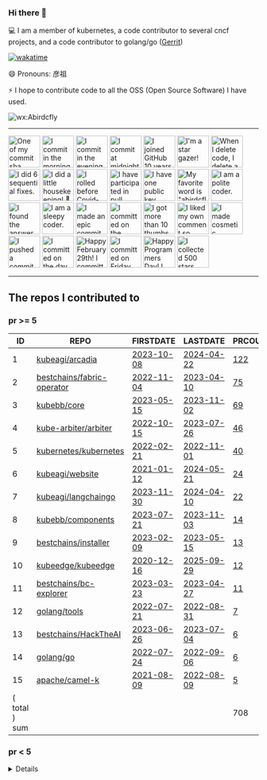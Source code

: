 <!--
**Abirdcfly/Abirdcfly** is a ✨ _special_ ✨ repository because its `README.md` (this file) appears on your GitHub profile.

Here are some ideas to get you started:

- 🔭 I’m currently working on ...
- 🌱 I’m currently learning ...
- 👯 I’m looking to collaborate on ...
- 🤔 I’m looking for help with ...
- 💬 Ask me about ...
- 📫 How to reach me: ...
- 😄 Pronouns: ...
- ⚡ Fun fact: ...
-->
### Hi there 👋

💻 I am a member of kubernetes, a code contributor to several cncf projects, and a code contributor to golang/go ([Gerrit](https://go-review.googlesource.com/dashboard/56538))

[![wakatime](https://wakatime.com/badge/user/6730e81c-ff31-4e87-acd9-9bd97b533dc1.svg)](https://wakatime.com/badge/user/6730e81c-ff31-4e87-acd9-9bd97b533dc1.svg)


😄 Pronouns: 彦祖

⚡ I hope to contribute code to all the OSS (Open Source Software) I have used.

![wx:Abirdcfly](https://github.com/Abirdcfly/Abirdcfly/assets/5100555/7e625ee5-9797-4e94-8b72-d6e0c6342a15)


---

<!-- my-badges start -->
<a href="my-badges/ab-commit.md"><img src="https://my-badges.github.io/my-badges/ab-commit.png" alt="One of my commit sha starts with &quot;ab&quot;." title="One of my commit sha starts with &quot;ab&quot;." width="64"></a>
<a href="my-badges/morning-commits.md"><img src="https://my-badges.github.io/my-badges/morning-commits.png" alt="I commit in the morning." title="I commit in the morning." width="64"></a>
<a href="my-badges/evening-commits.md"><img src="https://my-badges.github.io/my-badges/evening-commits.png" alt="I commit in the evening." title="I commit in the evening." width="64"></a>
<a href="my-badges/midnight-commits.md"><img src="https://my-badges.github.io/my-badges/midnight-commits.png" alt="I commit at midnight." title="I commit at midnight." width="64"></a>
<a href="my-badges/github-anniversary-10.md"><img src="https://my-badges.github.io/my-badges/github-anniversary-10.png" alt="I joined GitHub 10 years ago." title="I joined GitHub 10 years ago." width="64"></a>
<a href="my-badges/star-gazer.md"><img src="https://my-badges.github.io/my-badges/star-gazer.png" alt="I&apos;m a star gazer!" title="I&apos;m a star gazer!" width="64"></a>
<a href="my-badges/mass-delete-commit-10k.md"><img src="https://my-badges.github.io/my-badges/mass-delete-commit-10k.png" alt="When I delete code, I delete a lot." title="When I delete code, I delete a lot." width="64"></a>
<a href="my-badges/fix-6.md"><img src="https://my-badges.github.io/my-badges/fix-6.png" alt="I did 6 sequential fixes." title="I did 6 sequential fixes." width="64"></a>
<a href="my-badges/chore-commit.md"><img src="https://my-badges.github.io/my-badges/chore-commit.png" alt="I did a little housekeeping! 🧹" title="I did a little housekeeping! 🧹" width="64"></a>
<a href="my-badges/covid-19.md"><img src="https://my-badges.github.io/my-badges/covid-19.png" alt="I rolled before Covid-19: Survivor of the Great TP Shortage" title="I rolled before Covid-19: Survivor of the Great TP Shortage" width="64"></a>
<a href="my-badges/pr-collaboration-20.md"><img src="https://my-badges.github.io/my-badges/pr-collaboration-20.png" alt="I have participated in pull requests with 20 or more people" title="I have participated in pull requests with 20 or more people" width="64"></a>
<a href="my-badges/public-keys-1.md"><img src="https://my-badges.github.io/my-badges/public-keys-1.png" alt="I have one public key" title="I have one public key" width="64"></a>
<a href="my-badges/favorite-word.md"><img src="https://my-badges.github.io/my-badges/favorite-word.png" alt="My favorite word is &quot;abirdcfly&quot;." title="My favorite word is &quot;abirdcfly&quot;." width="64"></a>
<a href="my-badges/polite-coder.md"><img src="https://my-badges.github.io/my-badges/polite-coder.png" alt="I am a polite coder." title="I am a polite coder." width="64"></a>
<a href="my-badges/the-ultimate-question.md"><img src="https://my-badges.github.io/my-badges/the-ultimate-question.png" alt="I found the answer to the ultimate question of life, the universe, and everything!" title="I found the answer to the ultimate question of life, the universe, and everything!" width="64"></a>
<a href="my-badges/sleepy-coder.md"><img src="https://my-badges.github.io/my-badges/sleepy-coder.png" alt="I am a sleepy coder." title="I am a sleepy coder." width="64"></a>
<a href="my-badges/epic-commit.md"><img src="https://my-badges.github.io/my-badges/epic-commit.png" alt="I made an epic commit with a message over 500 chars." title="I made an epic commit with a message over 500 chars." width="64"></a>
<a href="my-badges/spooky-commit.md"><img src="https://my-badges.github.io/my-badges/spooky-commit.png" alt="I committed on the Halloween! Boo!" title="I committed on the Halloween! Boo!" width="64"></a>
<a href="my-badges/thumbs-up-10.md"><img src="https://my-badges.github.io/my-badges/thumbs-up-10.png" alt="I got more than 10 thumbs up." title="I got more than 10 thumbs up." width="64"></a>
<a href="my-badges/self-upvote.md"><img src="https://my-badges.github.io/my-badges/self-upvote.png" alt="I liked my own comment so much that I upvoted it." title="I liked my own comment so much that I upvoted it." width="64"></a>
<a href="my-badges/cosmetic-commit.md"><img src="https://my-badges.github.io/my-badges/cosmetic-commit.png" alt="I made cosmetic commit." title="I made cosmetic commit." width="64"></a>
<a href="my-badges/dead-commit.md"><img src="https://my-badges.github.io/my-badges/dead-commit.png" alt="I pushed a commit with &quot;dead&quot; once." title="I pushed a commit with &quot;dead&quot; once." width="64"></a>
<a href="my-badges/delorean.md"><img src="https://my-badges.github.io/my-badges/delorean.png" alt="I committed on the day Doctor Emmett Brown invented the flux capacitor!" title="I committed on the day Doctor Emmett Brown invented the flux capacitor!" width="64"></a>
<a href="my-badges/leap-day.md"><img src="https://my-badges.github.io/my-badges/leap-day.png" alt="Happy February 29th! I committed on a Leap Day!" title="Happy February 29th! I committed on a Leap Day!" width="64"></a>
<a href="my-badges/friday-13.md"><img src="https://my-badges.github.io/my-badges/friday-13.png" alt="I committed on Friday the 13th, One… By One…" title="I committed on Friday the 13th, One… By One…" width="64"></a>
<a href="my-badges/programmers-day.md"><img src="https://my-badges.github.io/my-badges/programmers-day.png" alt="Happy Programmers Day! I committed on a 256 Day of Year!" title="Happy Programmers Day! I committed on a 256 Day of Year!" width="64"></a>
<a href="my-badges/stars-500.md"><img src="https://my-badges.github.io/my-badges/stars-500.png" alt="I collected 500 stars." title="I collected 500 stars." width="64"></a>
<!-- my-badges end -->

---

<!--START_SECTION:my_github-->
## The repos I contributed to


### pr >= 5

|      ID       |                                    REPO                                     |                                 FIRSTDATE                                 |                               LASTDATE                               |                                        PRCOUNT                                         |
|---------------|-----------------------------------------------------------------------------|---------------------------------------------------------------------------|----------------------------------------------------------------------|----------------------------------------------------------------------------------------|
|             1 | [kubeagi/arcadia](https://github.com/kubeagi/arcadia)                       | [2023-10-08](https://github.com/kubeagi/arcadia/pull/102)                 | [2024-04-22](https://github.com/kubeagi/arcadia/pull/1018)           | [122](https://github.com/kubeagi/arcadia/pulls?q=is%3Apr+author%3AAbirdcfly)           |
|             2 | [bestchains/fabric-operator](https://github.com/bestchains/fabric-operator) | [2022-11-04](https://github.com/hyperledger-labs/fabric-operator/pull/68) | [2023-04-10](https://github.com/bestchains/fabric-operator/pull/236) | [75](https://github.com/bestchains/fabric-operator/pulls?q=is%3Apr+author%3AAbirdcfly) |
|             3 | [kubebb/core](https://github.com/kubebb/core)                               | [2023-05-15](https://github.com/kubebb/core/pull/2)                       | [2023-11-02](https://github.com/kubebb/core/pull/392)                | [69](https://github.com/kubebb/core/pulls?q=is%3Apr+author%3AAbirdcfly)                |
|             4 | [kube-arbiter/arbiter](https://github.com/kube-arbiter/arbiter)             | [2022-10-15](https://github.com/kube-arbiter/arbiter/pull/6)              | [2023-07-26](https://github.com/kube-arbiter/arbiter/pull/160)       | [46](https://github.com/kube-arbiter/arbiter/pulls?q=is%3Apr+author%3AAbirdcfly)       |
|             5 | [kubernetes/kubernetes](https://github.com/kubernetes/kubernetes)           | [2022-02-21](https://github.com/kubernetes/kubernetes/pull/108239)        | [2022-11-01](https://github.com/kubernetes/kubernetes/pull/113505)   | [40](https://github.com/kubernetes/kubernetes/pulls?q=is%3Apr+author%3AAbirdcfly)      |
|             6 | [kubeagi/website](https://github.com/kubeagi/website)                       | [2021-01-12](https://github.com/kubernetes/website/pull/26060)            | [2024-05-21](https://github.com/kubeagi/website/pull/17)             | [24](https://github.com/kubeagi/website/pulls?q=is%3Apr+author%3AAbirdcfly)            |
|             7 | [kubeagi/langchaingo](https://github.com/kubeagi/langchaingo)               | [2023-11-30](https://github.com/tmc/langchaingo/pull/377)                 | [2024-04-10](https://github.com/kubeagi/langchaingo/pull/12)         | [22](https://github.com/kubeagi/langchaingo/pulls?q=is%3Apr+author%3AAbirdcfly)        |
|             8 | [kubebb/components](https://github.com/kubebb/components)                   | [2023-07-21](https://github.com/kubebb/components/pull/64)                | [2023-11-03](https://github.com/kubebb/components/pull/151)          | [14](https://github.com/kubebb/components/pulls?q=is%3Apr+author%3AAbirdcfly)          |
|             9 | [bestchains/installer](https://github.com/bestchains/installer)             | [2023-02-09](https://github.com/bestchains/installer/pull/12)             | [2023-05-15](https://github.com/bestchains/installer/pull/74)        | [13](https://github.com/bestchains/installer/pulls?q=is%3Apr+author%3AAbirdcfly)       |
|            10 | [kubeedge/kubeedge](https://github.com/kubeedge/kubeedge)                   | [2020-12-16](https://github.com/kubeedge/kubeedge/pull/2437)              | [2025-09-29](https://github.com/kubeedge/kubeedge/pull/6474)         | [12](https://github.com/kubeedge/kubeedge/pulls?q=is%3Apr+author%3AAbirdcfly)          |
|            11 | [bestchains/bc-explorer](https://github.com/bestchains/bc-explorer)         | [2023-03-23](https://github.com/bestchains/bc-explorer/pull/16)           | [2023-04-27](https://github.com/bestchains/bc-explorer/pull/47)      | [11](https://github.com/bestchains/bc-explorer/pulls?q=is%3Apr+author%3AAbirdcfly)     |
|            12 | [golang/tools](https://github.com/golang/tools)                             | [2022-07-21](https://github.com/golang/tools/pull/388)                    | [2022-08-31](https://github.com/golang/tools/pull/394)               | [7](https://github.com/golang/tools/pulls?q=is%3Apr+author%3AAbirdcfly)                |
|            13 | [bestchains/HackTheAI](https://github.com/bestchains/HackTheAI)             | [2023-06-26](https://github.com/bestchains/HackTheAI/pull/23)             | [2023-07-04](https://github.com/bestchains/HackTheAI/pull/41)        | [6](https://github.com/bestchains/HackTheAI/pulls?q=is%3Apr+author%3AAbirdcfly)        |
|            14 | [golang/go](https://github.com/golang/go)                                   | [2022-07-24](https://github.com/golang/go/pull/54026)                     | [2022-09-06](https://github.com/golang/go/pull/54888)                | [6](https://github.com/golang/go/pulls?q=is%3Apr+author%3AAbirdcfly)                   |
|            15 | [apache/camel-k](https://github.com/apache/camel-k)                         | [2021-08-09](https://github.com/apache/camel-k/pull/2559)                 | [2022-08-09](https://github.com/apache/camel-k/pull/3526)            | [5](https://github.com/apache/camel-k/pulls?q=is%3Apr+author%3AAbirdcfly)              |
| ( total ) sum |                                                                             |                                                                           |                                                                      |                                                                                    708 |



### pr < 5


<details>

|      ID      |                                                        REPO                                                         |                                        FIRSTDATE                                         |                                         LASTDATE                                         |                                                  PRCOUNT                                                  |
|--------------|---------------------------------------------------------------------------------------------------------------------|------------------------------------------------------------------------------------------|------------------------------------------------------------------------------------------|-----------------------------------------------------------------------------------------------------------|
|           16 | [kubernetes-sigs/kueue](https://github.com/kubernetes-sigs/kueue)                                                   | [2025-01-16](https://github.com/kubernetes-sigs/kueue/pull/3980)                         | [2025-01-22](https://github.com/kubernetes-sigs/kueue/pull/4036)                         | [4](https://github.com/kubernetes-sigs/kueue/pulls?q=is%3Apr+author%3AAbirdcfly)                          |
|           17 | [onsi/ginkgo](https://github.com/onsi/ginkgo)                                                                       | [2022-08-30](https://github.com/onsi/ginkgo/pull/1028)                                   | [2022-09-19](https://github.com/onsi/ginkgo/pull/1040)                                   | [4](https://github.com/onsi/ginkgo/pulls?q=is%3Apr+author%3AAbirdcfly)                                    |
|           18 | [ignite/cli](https://github.com/ignite/cli)                                                                         | [2022-08-21](https://github.com/cli/cli/pull/6112)                                       | [2023-04-25](https://github.com/ignite/cli/pull/3487)                                    | [4](https://github.com/ignite/cli/pulls?q=is%3Apr+author%3AAbirdcfly)                                     |
|           19 | [kubernetes-retired/hierarchical-namespaces](https://github.com/kubernetes-retired/hierarchical-namespaces)         | [2021-08-16](https://github.com/kubernetes-retired/hierarchical-namespaces/pull/69)      | [2021-08-17](https://github.com/kubernetes-retired/hierarchical-namespaces/pull/72)      | [4](https://github.com/kubernetes-retired/hierarchical-namespaces/pulls?q=is%3Apr+author%3AAbirdcfly)     |
|           20 | [etcd-io/etcd](https://github.com/etcd-io/etcd)                                                                     | [2021-09-17](https://github.com/etcd-io/etcd/pull/13356)                                 | [2022-08-30](https://github.com/etcd-io/etcd/pull/14405)                                 | [4](https://github.com/etcd-io/etcd/pulls?q=is%3Apr+author%3AAbirdcfly)                                   |
|           21 | [ray-project/kuberay](https://github.com/ray-project/kuberay)                                                       | [2024-09-26](https://github.com/ray-project/kuberay/pull/2399)                           | [2025-01-22](https://github.com/ray-project/kuberay/pull/2802)                           | [4](https://github.com/ray-project/kuberay/pulls?q=is%3Apr+author%3AAbirdcfly)                            |
|           22 | [kubernetes/test-infra](https://github.com/kubernetes/test-infra)                                                   | [2022-04-22](https://github.com/kubernetes/test-infra/pull/26065)                        | [2022-08-05](https://github.com/kubernetes/test-infra/pull/27050)                        | [3](https://github.com/kubernetes/test-infra/pulls?q=is%3Apr+author%3AAbirdcfly)                          |
|           23 | [vllm-project/vllm](https://github.com/vllm-project/vllm)                                                           | [2025-05-29](https://github.com/vllm-project/vllm/pull/18878)                            | [2025-07-30](https://github.com/vllm-project/vllm/pull/21925)                            | [3](https://github.com/vllm-project/vllm/pulls?q=is%3Apr+author%3AAbirdcfly)                              |
|           24 | [ethereum/go-ethereum](https://github.com/ethereum/go-ethereum)                                                     | [2022-07-21](https://github.com/ethereum/go-ethereum/pull/25365)                         | [2024-04-15](https://github.com/ethereum/go-ethereum/pull/29531)                         | [3](https://github.com/ethereum/go-ethereum/pulls?q=is%3Apr+author%3AAbirdcfly)                           |
|           25 | [bestchains/bc-cli](https://github.com/bestchains/bc-cli)                                                           | [2023-05-05](https://github.com/bestchains/bc-cli/pull/15)                               | [2023-06-25](https://github.com/bestchains/bc-cli/pull/48)                               | [3](https://github.com/bestchains/bc-cli/pulls?q=is%3Apr+author%3AAbirdcfly)                              |
|           26 | [istio/istio](https://github.com/istio/istio)                                                                       | [2022-08-30](https://github.com/istio/istio/pull/40706)                                  | [2023-08-09](https://github.com/istio/istio/pull/46406)                                  | [3](https://github.com/istio/istio/pulls?q=is%3Apr+author%3AAbirdcfly)                                    |
|           27 | [kube-arbiter/arbiter-plugins](https://github.com/kube-arbiter/arbiter-plugins)                                     | [2022-10-20](https://github.com/kube-arbiter/arbiter-plugins/pull/5)                     | [2022-10-21](https://github.com/kube-arbiter/arbiter-plugins/pull/20)                    | [3](https://github.com/kube-arbiter/arbiter-plugins/pulls?q=is%3Apr+author%3AAbirdcfly)                   |
|           28 | [hyperledger/fabric](https://github.com/hyperledger/fabric)                                                         | [2022-08-08](https://github.com/hyperledger/fabric/pull/3574)                            | [2022-11-15](https://github.com/hyperledger/fabric/pull/3785)                            | [3](https://github.com/hyperledger/fabric/pulls?q=is%3Apr+author%3AAbirdcfly)                             |
|           29 | [golangci/golangci-lint](https://github.com/golangci/golangci-lint)                                                 | [2022-09-05](https://github.com/golangci/golangci-lint/pull/3192)                        | [2023-09-25](https://github.com/golangci/golangci-lint/pull/4104)                        | [3](https://github.com/golangci/golangci-lint/pulls?q=is%3Apr+author%3AAbirdcfly)                         |
|           30 | [kubeedge/edgemesh](https://github.com/kubeedge/edgemesh)                                                           | [2025-10-10](https://github.com/kubeedge/edgemesh/pull/579)                              | [2025-10-11](https://github.com/kubeedge/edgemesh/pull/580)                              | [3](https://github.com/kubeedge/edgemesh/pulls?q=is%3Apr+author%3AAbirdcfly)                              |
|           31 | [aws/amazon-ecs-agent](https://github.com/aws/amazon-ecs-agent)                                                     | [2022-08-10](https://github.com/aws/amazon-ecs-agent/pull/3334)                          | [2022-08-31](https://github.com/aws/amazon-ecs-agent/pull/3372)                          | [2](https://github.com/aws/amazon-ecs-agent/pulls?q=is%3Apr+author%3AAbirdcfly)                           |
|           32 | [kyma-project/kyma](https://github.com/kyma-project/kyma)                                                           | [2022-08-09](https://github.com/kyma-project/kyma/pull/15061)                            | [2022-10-05](https://github.com/kyma-project/kyma/pull/15714)                            | [2](https://github.com/kyma-project/kyma/pulls?q=is%3Apr+author%3AAbirdcfly)                              |
|           33 | [argoproj/argo-cd](https://github.com/argoproj/argo-cd)                                                             | [2022-08-30](https://github.com/argoproj/argo-cd/pull/10479)                             | [2023-06-02](https://github.com/argoproj/argo-cd/pull/13887)                             | [2](https://github.com/argoproj/argo-cd/pulls?q=is%3Apr+author%3AAbirdcfly)                               |
|           34 | [ericzhang-cn/kindle-open-books](https://github.com/ericzhang-cn/kindle-open-books)                                 | [2014-09-03](https://github.com/ericzhang-cn/kindle-open-books/pull/14)                  | [2014-09-03](https://github.com/ericzhang-cn/kindle-open-books/pull/14)                  | [2](https://github.com/ericzhang-cn/kindle-open-books/pulls?q=is%3Apr+author%3AAbirdcfly)                 |
|           35 | [rook/rook](https://github.com/rook/rook)                                                                           | [2022-07-21](https://github.com/rook/rook/pull/10618)                                    | [2022-08-30](https://github.com/rook/rook/pull/10827)                                    | [2](https://github.com/rook/rook/pulls?q=is%3Apr+author%3AAbirdcfly)                                      |
|           36 | [LMCache/LMCache](https://github.com/LMCache/LMCache)                                                               | [2025-07-10](https://github.com/LMCache/LMCache/pull/1011)                               | [2025-07-20](https://github.com/LMCache/LMCache/pull/1104)                               | [2](https://github.com/LMCache/LMCache/pulls?q=is%3Apr+author%3AAbirdcfly)                                |
|           37 | [coredns/coredns](https://github.com/coredns/coredns)                                                               | [2022-07-21](https://github.com/coredns/coredns/pull/5529)                               | [2022-08-30](https://github.com/coredns/coredns/pull/5592)                               | [2](https://github.com/coredns/coredns/pulls?q=is%3Apr+author%3AAbirdcfly)                                |
|           38 | [golang/exp](https://github.com/golang/exp)                                                                         | [2022-07-21](https://github.com/golang/exp/pull/41)                                      | [2022-07-21](https://github.com/golang/exp/pull/41)                                      | [2](https://github.com/golang/exp/pulls?q=is%3Apr+author%3AAbirdcfly)                                     |
|           39 | [prometheus/prometheus](https://github.com/prometheus/prometheus)                                                   | [2022-07-20](https://github.com/prometheus/prometheus/pull/11040)                        | [2022-08-27](https://github.com/prometheus/prometheus/pull/11225)                        | [2](https://github.com/prometheus/prometheus/pulls?q=is%3Apr+author%3AAbirdcfly)                          |
|           40 | [tektoncd/pipeline](https://github.com/tektoncd/pipeline)                                                           | [2022-08-10](https://github.com/banzaicloud/pipeline/pull/3627)                          | [2023-02-13](https://github.com/tektoncd/pipeline/pull/6151)                             | [2](https://github.com/tektoncd/pipeline/pulls?q=is%3Apr+author%3AAbirdcfly)                              |
|           41 | [golang/crypto](https://github.com/golang/crypto)                                                                   | [2022-07-21](https://github.com/golang/crypto/pull/226)                                  | [2022-07-21](https://github.com/golang/crypto/pull/226)                                  | [2](https://github.com/golang/crypto/pulls?q=is%3Apr+author%3AAbirdcfly)                                  |
|           42 | [tektoncd/operator](https://github.com/tektoncd/operator)                                                           | [2021-09-16](https://github.com/knative/operator/pull/781)                               | [2023-02-21](https://github.com/tektoncd/operator/pull/1336)                             | [2](https://github.com/tektoncd/operator/pulls?q=is%3Apr+author%3AAbirdcfly)                              |
|           43 | [bestchains/bc-saas](https://github.com/bestchains/bc-saas)                                                         | [2023-04-23](https://github.com/bestchains/bc-saas/pull/12)                              | [2023-04-24](https://github.com/bestchains/bc-saas/pull/17)                              | [2](https://github.com/bestchains/bc-saas/pulls?q=is%3Apr+author%3AAbirdcfly)                             |
|           44 | [istio/community](https://github.com/istio/community)                                                               | [2022-04-01](https://github.com/kubernetes/community/pull/6583)                          | [2023-08-10](https://github.com/istio/community/pull/1175)                               | [2](https://github.com/istio/community/pulls?q=is%3Apr+author%3AAbirdcfly)                                |
|           45 | [bfenetworks/bfe](https://github.com/bfenetworks/bfe)                                                               | [2022-08-10](https://github.com/bfenetworks/bfe/pull/1068)                               | [2022-08-15](https://github.com/bfenetworks/bfe/pull/1069)                               | [2](https://github.com/bfenetworks/bfe/pulls?q=is%3Apr+author%3AAbirdcfly)                                |
|           46 | [tinode/chat](https://github.com/tinode/chat)                                                                       | [2022-08-08](https://github.com/tinode/chat/pull/781)                                    | [2022-08-08](https://github.com/tinode/chat/pull/781)                                    | [2](https://github.com/tinode/chat/pulls?q=is%3Apr+author%3AAbirdcfly)                                    |
|           47 | [AliyunContainerService/pouch](https://github.com/AliyunContainerService/pouch)                                     | [2022-08-09](https://github.com/AliyunContainerService/pouch/pull/3041)                  | [2022-08-09](https://github.com/AliyunContainerService/pouch/pull/3041)                  | [1](https://github.com/AliyunContainerService/pouch/pulls?q=is%3Apr+author%3AAbirdcfly)                   |
|           48 | [argoproj/argo-workflows](https://github.com/argoproj/argo-workflows)                                               | [2022-08-30](https://github.com/argoproj/argo-workflows/pull/9465)                       | [2022-08-30](https://github.com/argoproj/argo-workflows/pull/9465)                       | [1](https://github.com/argoproj/argo-workflows/pulls?q=is%3Apr+author%3AAbirdcfly)                        |
|           49 | [cue-lang/cue](https://github.com/cue-lang/cue)                                                                     | [2022-08-30](https://github.com/cue-lang/cue/pull/1895)                                  | [2022-08-30](https://github.com/cue-lang/cue/pull/1895)                                  | [1](https://github.com/cue-lang/cue/pulls?q=is%3Apr+author%3AAbirdcfly)                                   |
|           50 | [letsencrypt/boulder](https://github.com/letsencrypt/boulder)                                                       | [2022-08-10](https://github.com/letsencrypt/boulder/pull/6283)                           | [2022-08-10](https://github.com/letsencrypt/boulder/pull/6283)                           | [1](https://github.com/letsencrypt/boulder/pulls?q=is%3Apr+author%3AAbirdcfly)                            |
|           51 | [ionorg/ion](https://github.com/ionorg/ion)                                                                         | [2022-08-10](https://github.com/ionorg/ion/pull/616)                                     | [2022-08-10](https://github.com/ionorg/ion/pull/616)                                     | [1](https://github.com/ionorg/ion/pulls?q=is%3Apr+author%3AAbirdcfly)                                     |
|           52 | [hwholiday/learning_tools](https://github.com/hwholiday/learning_tools)                                             | [2022-08-10](https://github.com/hwholiday/learning_tools/pull/12)                        | [2022-08-10](https://github.com/hwholiday/learning_tools/pull/12)                        | [1](https://github.com/hwholiday/learning_tools/pulls?q=is%3Apr+author%3AAbirdcfly)                       |
|           53 | [rqlite/rqlite](https://github.com/rqlite/rqlite)                                                                   | [2022-08-09](https://github.com/rqlite/rqlite/pull/1060)                                 | [2022-08-09](https://github.com/rqlite/rqlite/pull/1060)                                 | [1](https://github.com/rqlite/rqlite/pulls?q=is%3Apr+author%3AAbirdcfly)                                  |
|           54 | [hashicorp/nomad](https://github.com/hashicorp/nomad)                                                               | [2022-08-08](https://github.com/hashicorp/nomad/pull/14045)                              | [2022-08-08](https://github.com/hashicorp/nomad/pull/14045)                              | [1](https://github.com/hashicorp/nomad/pulls?q=is%3Apr+author%3AAbirdcfly)                                |
|           55 | [moby/libnetwork](https://github.com/moby/libnetwork)                                                               | [2022-08-05](https://github.com/moby/libnetwork/pull/2666)                               | [2022-08-05](https://github.com/moby/libnetwork/pull/2666)                               | [1](https://github.com/moby/libnetwork/pulls?q=is%3Apr+author%3AAbirdcfly)                                |
|           56 | [thanos-io/thanos](https://github.com/thanos-io/thanos)                                                             | [2022-08-30](https://github.com/thanos-io/thanos/pull/5660)                              | [2022-08-30](https://github.com/thanos-io/thanos/pull/5660)                              | [1](https://github.com/thanos-io/thanos/pulls?q=is%3Apr+author%3AAbirdcfly)                               |
|           57 | [open-policy-agent/opa](https://github.com/open-policy-agent/opa)                                                   | [2022-07-21](https://github.com/open-policy-agent/opa/pull/4919)                         | [2022-07-21](https://github.com/open-policy-agent/opa/pull/4919)                         | [1](https://github.com/open-policy-agent/opa/pulls?q=is%3Apr+author%3AAbirdcfly)                          |
|           58 | [google/go-cloud](https://github.com/google/go-cloud)                                                               | [2022-07-21](https://github.com/google/go-cloud/pull/3147)                               | [2022-07-21](https://github.com/google/go-cloud/pull/3147)                               | [1](https://github.com/google/go-cloud/pulls?q=is%3Apr+author%3AAbirdcfly)                                |
|           59 | [kubernetes-sigs/contributor-playground](https://github.com/kubernetes-sigs/contributor-playground)                 | [2022-03-26](https://github.com/kubernetes-sigs/contributor-playground/pull/962)         | [2022-03-26](https://github.com/kubernetes-sigs/contributor-playground/pull/962)         | [1](https://github.com/kubernetes-sigs/contributor-playground/pulls?q=is%3Apr+author%3AAbirdcfly)         |
|           60 | [github/gh-ost](https://github.com/github/gh-ost)                                                                   | [2022-08-30](https://github.com/github/gh-ost/pull/1175)                                 | [2022-08-30](https://github.com/github/gh-ost/pull/1175)                                 | [1](https://github.com/github/gh-ost/pulls?q=is%3Apr+author%3AAbirdcfly)                                  |
|           61 | [upper/db](https://github.com/upper/db)                                                                             | [2022-08-10](https://github.com/upper/db/pull/674)                                       | [2022-08-10](https://github.com/upper/db/pull/674)                                       | [1](https://github.com/upper/db/pulls?q=is%3Apr+author%3AAbirdcfly)                                       |
|           62 | [h2non/baloo](https://github.com/h2non/baloo)                                                                       | [2022-08-10](https://github.com/h2non/baloo/pull/30)                                     | [2022-08-10](https://github.com/h2non/baloo/pull/30)                                     | [1](https://github.com/h2non/baloo/pulls?q=is%3Apr+author%3AAbirdcfly)                                    |
|           63 | [quic-go/quic-go](https://github.com/quic-go/quic-go)                                                               | [2022-08-09](https://github.com/quic-go/quic-go/pull/3496)                               | [2022-08-09](https://github.com/quic-go/quic-go/pull/3496)                               | [1](https://github.com/quic-go/quic-go/pulls?q=is%3Apr+author%3AAbirdcfly)                                |
|           64 | [knative/client](https://github.com/knative/client)                                                                 | [2021-08-14](https://github.com/knative/client/pull/1428)                                | [2021-08-14](https://github.com/knative/client/pull/1428)                                | [1](https://github.com/knative/client/pulls?q=is%3Apr+author%3AAbirdcfly)                                 |
|           65 | [alexedwards/scs](https://github.com/alexedwards/scs)                                                               | [2022-08-10](https://github.com/alexedwards/scs/pull/147)                                | [2022-08-10](https://github.com/alexedwards/scs/pull/147)                                | [1](https://github.com/alexedwards/scs/pulls?q=is%3Apr+author%3AAbirdcfly)                                |
|           66 | [GoogleContainerTools/kaniko](https://github.com/GoogleContainerTools/kaniko)                                       | [2022-08-30](https://github.com/GoogleContainerTools/kaniko/pull/2232)                   | [2022-08-30](https://github.com/GoogleContainerTools/kaniko/pull/2232)                   | [1](https://github.com/GoogleContainerTools/kaniko/pulls?q=is%3Apr+author%3AAbirdcfly)                    |
|           67 | [kubernetes/ingress-nginx](https://github.com/kubernetes/ingress-nginx)                                             | [2022-08-30](https://github.com/kubernetes/ingress-nginx/pull/8995)                      | [2022-08-30](https://github.com/kubernetes/ingress-nginx/pull/8995)                      | [1](https://github.com/kubernetes/ingress-nginx/pulls?q=is%3Apr+author%3AAbirdcfly)                       |
|           68 | [junegunn/fzf](https://github.com/junegunn/fzf)                                                                     | [2022-08-30](https://github.com/junegunn/fzf/pull/2948)                                  | [2022-08-30](https://github.com/junegunn/fzf/pull/2948)                                  | [1](https://github.com/junegunn/fzf/pulls?q=is%3Apr+author%3AAbirdcfly)                                   |
|           69 | [google/gopacket](https://github.com/google/gopacket)                                                               | [2022-08-11](https://github.com/google/gopacket/pull/1047)                               | [2022-08-11](https://github.com/google/gopacket/pull/1047)                               | [1](https://github.com/google/gopacket/pulls?q=is%3Apr+author%3AAbirdcfly)                                |
|           70 | [hyperledger/fabric-sdk-go](https://github.com/hyperledger/fabric-sdk-go)                                           | [2022-08-10](https://github.com/hyperledger/fabric-sdk-go/pull/245)                      | [2022-08-10](https://github.com/hyperledger/fabric-sdk-go/pull/245)                      | [1](https://github.com/hyperledger/fabric-sdk-go/pulls?q=is%3Apr+author%3AAbirdcfly)                      |
|           71 | [ent/ent](https://github.com/ent/ent)                                                                               | [2022-08-30](https://github.com/ent/ent/pull/2892)                                       | [2022-08-30](https://github.com/ent/ent/pull/2892)                                       | [1](https://github.com/ent/ent/pulls?q=is%3Apr+author%3AAbirdcfly)                                        |
|           72 | [fluent/fluent-operator](https://github.com/fluent/fluent-operator)                                                 | [2025-10-14](https://github.com/fluent/fluent-operator/pull/1726)                        | [2025-10-14](https://github.com/fluent/fluent-operator/pull/1726)                        | [1](https://github.com/fluent/fluent-operator/pulls?q=is%3Apr+author%3AAbirdcfly)                         |
|           73 | [cncf/k8s-conformance](https://github.com/cncf/k8s-conformance)                                                     | [2023-01-30](https://github.com/cncf/k8s-conformance/pull/2423)                          | [2023-01-30](https://github.com/cncf/k8s-conformance/pull/2423)                          | [1](https://github.com/cncf/k8s-conformance/pulls?q=is%3Apr+author%3AAbirdcfly)                           |
|           74 | [arduino/arduino-cli](https://github.com/arduino/arduino-cli)                                                       | [2022-08-10](https://github.com/arduino/arduino-cli/pull/1831)                           | [2022-08-10](https://github.com/arduino/arduino-cli/pull/1831)                           | [1](https://github.com/arduino/arduino-cli/pulls?q=is%3Apr+author%3AAbirdcfly)                            |
|           75 | [goharbor/harbor](https://github.com/goharbor/harbor)                                                               | [2022-07-20](https://github.com/goharbor/harbor/pull/17211)                              | [2022-07-20](https://github.com/goharbor/harbor/pull/17211)                              | [1](https://github.com/goharbor/harbor/pulls?q=is%3Apr+author%3AAbirdcfly)                                |
|           76 | [kubernetes-sigs/apiserver-network-proxy](https://github.com/kubernetes-sigs/apiserver-network-proxy)               | [2023-08-10](https://github.com/kubernetes-sigs/apiserver-network-proxy/pull/511)        | [2023-08-10](https://github.com/kubernetes-sigs/apiserver-network-proxy/pull/511)        | [1](https://github.com/kubernetes-sigs/apiserver-network-proxy/pulls?q=is%3Apr+author%3AAbirdcfly)        |
|           77 | [lima-vm/lima](https://github.com/lima-vm/lima)                                                                     | [2022-03-29](https://github.com/lima-vm/lima/pull/766)                                   | [2022-03-29](https://github.com/lima-vm/lima/pull/766)                                   | [1](https://github.com/lima-vm/lima/pulls?q=is%3Apr+author%3AAbirdcfly)                                   |
|           78 | [zyedidia/micro](https://github.com/zyedidia/micro)                                                                 | [2022-07-21](https://github.com/zyedidia/micro/pull/2507)                                | [2022-07-21](https://github.com/zyedidia/micro/pull/2507)                                | [1](https://github.com/zyedidia/micro/pulls?q=is%3Apr+author%3AAbirdcfly)                                 |
|           79 | [grpc/grpc-go](https://github.com/grpc/grpc-go)                                                                     | [2022-08-30](https://github.com/grpc/grpc-go/pull/5616)                                  | [2022-08-30](https://github.com/grpc/grpc-go/pull/5616)                                  | [1](https://github.com/grpc/grpc-go/pulls?q=is%3Apr+author%3AAbirdcfly)                                   |
|           80 | [spiffe/spire](https://github.com/spiffe/spire)                                                                     | [2022-08-30](https://github.com/spiffe/spire/pull/3377)                                  | [2022-08-30](https://github.com/spiffe/spire/pull/3377)                                  | [1](https://github.com/spiffe/spire/pulls?q=is%3Apr+author%3AAbirdcfly)                                   |
|           81 | [graph-gophers/graphql-go](https://github.com/graph-gophers/graphql-go)                                             | [2022-08-09](https://github.com/graph-gophers/graphql-go/pull/530)                       | [2022-08-09](https://github.com/graph-gophers/graphql-go/pull/530)                       | [1](https://github.com/graph-gophers/graphql-go/pulls?q=is%3Apr+author%3AAbirdcfly)                       |
|           82 | [upspin/upspin](https://github.com/upspin/upspin)                                                                   | [2022-08-09](https://github.com/upspin/upspin/pull/643)                                  | [2022-08-09](https://github.com/upspin/upspin/pull/643)                                  | [1](https://github.com/upspin/upspin/pulls?q=is%3Apr+author%3AAbirdcfly)                                  |
|           83 | [ray-project/ray](https://github.com/ray-project/ray)                                                               | [2024-04-19](https://github.com/ray-project/ray/pull/44865)                              | [2024-04-19](https://github.com/ray-project/ray/pull/44865)                              | [1](https://github.com/ray-project/ray/pulls?q=is%3Apr+author%3AAbirdcfly)                                |
|           84 | [btcsuite/btcd](https://github.com/btcsuite/btcd)                                                                   | [2022-08-11](https://github.com/btcsuite/btcd/pull/1875)                                 | [2022-08-11](https://github.com/btcsuite/btcd/pull/1875)                                 | [1](https://github.com/btcsuite/btcd/pulls?q=is%3Apr+author%3AAbirdcfly)                                  |
|           85 | [jesseduffield/lazygit](https://github.com/jesseduffield/lazygit)                                                   | [2022-08-30](https://github.com/jesseduffield/lazygit/pull/2143)                         | [2022-08-30](https://github.com/jesseduffield/lazygit/pull/2143)                         | [1](https://github.com/jesseduffield/lazygit/pulls?q=is%3Apr+author%3AAbirdcfly)                          |
|           86 | [devtron-labs/devtron](https://github.com/devtron-labs/devtron)                                                     | [2022-08-10](https://github.com/devtron-labs/devtron/pull/2160)                          | [2022-08-10](https://github.com/devtron-labs/devtron/pull/2160)                          | [1](https://github.com/devtron-labs/devtron/pulls?q=is%3Apr+author%3AAbirdcfly)                           |
|           87 | [oci-helm-example/just-test](https://github.com/oci-helm-example/just-test)                                         | [2023-11-30](https://github.com/oci-helm-example/just-test/pull/4)                       | [2023-11-30](https://github.com/oci-helm-example/just-test/pull/4)                       | [1](https://github.com/oci-helm-example/just-test/pulls?q=is%3Apr+author%3AAbirdcfly)                     |
|           88 | [caddyserver/caddy](https://github.com/caddyserver/caddy)                                                           | [2022-08-27](https://github.com/caddyserver/caddy/pull/4986)                             | [2022-08-27](https://github.com/caddyserver/caddy/pull/4986)                             | [1](https://github.com/caddyserver/caddy/pulls?q=is%3Apr+author%3AAbirdcfly)                              |
|           89 | [bazel-contrib/rules_go](https://github.com/bazel-contrib/rules_go)                                                 | [2022-08-10](https://github.com/bazel-contrib/rules_go/pull/3267)                        | [2022-08-10](https://github.com/bazel-contrib/rules_go/pull/3267)                        | [1](https://github.com/bazel-contrib/rules_go/pulls?q=is%3Apr+author%3AAbirdcfly)                         |
|           90 | [spatial-go/geoos](https://github.com/spatial-go/geoos)                                                             | [2022-08-10](https://github.com/spatial-go/geoos/pull/86)                                | [2022-08-10](https://github.com/spatial-go/geoos/pull/86)                                | [1](https://github.com/spatial-go/geoos/pulls?q=is%3Apr+author%3AAbirdcfly)                               |
|           91 | [sensu/sensu-go](https://github.com/sensu/sensu-go)                                                                 | [2022-08-10](https://github.com/sensu/sensu-go/pull/4835)                                | [2022-08-10](https://github.com/sensu/sensu-go/pull/4835)                                | [1](https://github.com/sensu/sensu-go/pulls?q=is%3Apr+author%3AAbirdcfly)                                 |
|           92 | [k3s-io/k3s](https://github.com/k3s-io/k3s)                                                                         | [2022-07-21](https://github.com/k3s-io/k3s/pull/5893)                                    | [2022-07-21](https://github.com/k3s-io/k3s/pull/5893)                                    | [1](https://github.com/k3s-io/k3s/pulls?q=is%3Apr+author%3AAbirdcfly)                                     |
|           93 | [vmware/vic](https://github.com/vmware/vic)                                                                         | [2022-08-10](https://github.com/vmware/vic/pull/8677)                                    | [2022-08-10](https://github.com/vmware/vic/pull/8677)                                    | [1](https://github.com/vmware/vic/pulls?q=is%3Apr+author%3AAbirdcfly)                                     |
|           94 | [TykTechnologies/tyk](https://github.com/TykTechnologies/tyk)                                                       | [2022-08-05](https://github.com/TykTechnologies/tyk/pull/4219)                           | [2022-08-05](https://github.com/TykTechnologies/tyk/pull/4219)                           | [1](https://github.com/TykTechnologies/tyk/pulls?q=is%3Apr+author%3AAbirdcfly)                            |
|           95 | [knative/docs](https://github.com/knative/docs)                                                                     | [2021-08-02](https://github.com/knative/docs/pull/4091)                                  | [2021-08-02](https://github.com/knative/docs/pull/4091)                                  | [1](https://github.com/knative/docs/pulls?q=is%3Apr+author%3AAbirdcfly)                                   |
|           96 | [mikefarah/yq](https://github.com/mikefarah/yq)                                                                     | [2022-08-30](https://github.com/mikefarah/yq/pull/1322)                                  | [2022-08-30](https://github.com/mikefarah/yq/pull/1322)                                  | [1](https://github.com/mikefarah/yq/pulls?q=is%3Apr+author%3AAbirdcfly)                                   |
|           97 | [minio/minio](https://github.com/minio/minio)                                                                       | [2022-08-29](https://github.com/minio/minio/pull/15607)                                  | [2022-08-29](https://github.com/minio/minio/pull/15607)                                  | [1](https://github.com/minio/minio/pulls?q=is%3Apr+author%3AAbirdcfly)                                    |
|           98 | [qri-io/qri](https://github.com/qri-io/qri)                                                                         | [2022-08-10](https://github.com/qri-io/qri/pull/2003)                                    | [2022-08-10](https://github.com/qri-io/qri/pull/2003)                                    | [1](https://github.com/qri-io/qri/pulls?q=is%3Apr+author%3AAbirdcfly)                                     |
|           99 | [kubernetes/minikube](https://github.com/kubernetes/minikube)                                                       | [2022-08-30](https://github.com/kubernetes/minikube/pull/14882)                          | [2022-08-30](https://github.com/kubernetes/minikube/pull/14882)                          | [1](https://github.com/kubernetes/minikube/pulls?q=is%3Apr+author%3AAbirdcfly)                            |
|          100 | [gorgonia/gorgonia](https://github.com/gorgonia/gorgonia)                                                           | [2022-08-09](https://github.com/gorgonia/gorgonia/pull/533)                              | [2022-08-09](https://github.com/gorgonia/gorgonia/pull/533)                              | [1](https://github.com/gorgonia/gorgonia/pulls?q=is%3Apr+author%3AAbirdcfly)                              |
|          101 | [go-yaml/yaml](https://github.com/go-yaml/yaml)                                                                     | [2022-07-16](https://github.com/go-yaml/yaml/pull/874)                                   | [2022-07-16](https://github.com/go-yaml/yaml/pull/874)                                   | [1](https://github.com/go-yaml/yaml/pulls?q=is%3Apr+author%3AAbirdcfly)                                   |
|          102 | [cockroachdb/cockroach](https://github.com/cockroachdb/cockroach)                                                   | [2022-07-21](https://github.com/cockroachdb/cockroach/pull/84854)                        | [2022-07-21](https://github.com/cockroachdb/cockroach/pull/84854)                        | [1](https://github.com/cockroachdb/cockroach/pulls?q=is%3Apr+author%3AAbirdcfly)                          |
|          103 | [bytedance/go-tagexpr](https://github.com/bytedance/go-tagexpr)                                                     | [2022-07-22](https://github.com/bytedance/go-tagexpr/pull/52)                            | [2022-07-22](https://github.com/bytedance/go-tagexpr/pull/52)                            | [1](https://github.com/bytedance/go-tagexpr/pulls?q=is%3Apr+author%3AAbirdcfly)                           |
|          104 | [lucagrulla/cw](https://github.com/lucagrulla/cw)                                                                   | [2022-08-10](https://github.com/lucagrulla/cw/pull/242)                                  | [2022-08-10](https://github.com/lucagrulla/cw/pull/242)                                  | [1](https://github.com/lucagrulla/cw/pulls?q=is%3Apr+author%3AAbirdcfly)                                  |
|          105 | [dropbox/godropbox](https://github.com/dropbox/godropbox)                                                           | [2022-08-11](https://github.com/dropbox/godropbox/pull/254)                              | [2022-08-11](https://github.com/dropbox/godropbox/pull/254)                              | [1](https://github.com/dropbox/godropbox/pulls?q=is%3Apr+author%3AAbirdcfly)                              |
|          106 | [golang/debug](https://github.com/golang/debug)                                                                     | [2022-08-31](https://github.com/golang/debug/pull/14)                                    | [2022-08-31](https://github.com/golang/debug/pull/14)                                    | [1](https://github.com/golang/debug/pulls?q=is%3Apr+author%3AAbirdcfly)                                   |
|          107 | [goreleaser/goreleaser](https://github.com/goreleaser/goreleaser)                                                   | [2022-08-30](https://github.com/goreleaser/goreleaser/pull/3347)                         | [2022-08-30](https://github.com/goreleaser/goreleaser/pull/3347)                         | [1](https://github.com/goreleaser/goreleaser/pulls?q=is%3Apr+author%3AAbirdcfly)                          |
|          108 | [1340691923/ElasticView](https://github.com/1340691923/ElasticView)                                                 | [2022-08-10](https://github.com/1340691923/ElasticView/pull/33)                          | [2022-08-10](https://github.com/1340691923/ElasticView/pull/33)                          | [1](https://github.com/1340691923/ElasticView/pulls?q=is%3Apr+author%3AAbirdcfly)                         |
|          109 | [duke-git/lancet](https://github.com/duke-git/lancet)                                                               | [2022-08-10](https://github.com/duke-git/lancet/pull/54)                                 | [2022-08-10](https://github.com/duke-git/lancet/pull/54)                                 | [1](https://github.com/duke-git/lancet/pulls?q=is%3Apr+author%3AAbirdcfly)                                |
|          110 | [metrue/fx](https://github.com/metrue/fx)                                                                           | [2022-08-10](https://github.com/metrue/fx/pull/664)                                      | [2022-08-10](https://github.com/metrue/fx/pull/664)                                      | [1](https://github.com/metrue/fx/pulls?q=is%3Apr+author%3AAbirdcfly)                                      |
|          111 | [fatedier/frp](https://github.com/fatedier/frp)                                                                     | [2022-08-29](https://github.com/fatedier/frp/pull/3081)                                  | [2022-08-29](https://github.com/fatedier/frp/pull/3081)                                  | [1](https://github.com/fatedier/frp/pulls?q=is%3Apr+author%3AAbirdcfly)                                   |
|          112 | [cube2222/octosql](https://github.com/cube2222/octosql)                                                             | [2022-08-09](https://github.com/cube2222/octosql/pull/289)                               | [2022-08-09](https://github.com/cube2222/octosql/pull/289)                               | [1](https://github.com/cube2222/octosql/pulls?q=is%3Apr+author%3AAbirdcfly)                               |
|          113 | [devfeel/dotweb](https://github.com/devfeel/dotweb)                                                                 | [2022-08-10](https://github.com/devfeel/dotweb/pull/248)                                 | [2022-08-10](https://github.com/devfeel/dotweb/pull/248)                                 | [1](https://github.com/devfeel/dotweb/pulls?q=is%3Apr+author%3AAbirdcfly)                                 |
|          114 | [Altinity/clickhouse-operator](https://github.com/Altinity/clickhouse-operator)                                     | [2022-08-09](https://github.com/Altinity/clickhouse-operator/pull/987)                   | [2022-08-09](https://github.com/Altinity/clickhouse-operator/pull/987)                   | [1](https://github.com/Altinity/clickhouse-operator/pulls?q=is%3Apr+author%3AAbirdcfly)                   |
|          115 | [uber-go/zap](https://github.com/uber-go/zap)                                                                       | [2022-08-30](https://github.com/uber-go/zap/pull/1169)                                   | [2022-08-30](https://github.com/uber-go/zap/pull/1169)                                   | [1](https://github.com/uber-go/zap/pulls?q=is%3Apr+author%3AAbirdcfly)                                    |
|          116 | [evanw/esbuild](https://github.com/evanw/esbuild)                                                                   | [2022-08-30](https://github.com/evanw/esbuild/pull/2502)                                 | [2022-08-30](https://github.com/evanw/esbuild/pull/2502)                                 | [1](https://github.com/evanw/esbuild/pulls?q=is%3Apr+author%3AAbirdcfly)                                  |
|          117 | [pipe-cd/pipecd](https://github.com/pipe-cd/pipecd)                                                                 | [2022-08-09](https://github.com/pipe-cd/pipecd/pull/3844)                                | [2022-08-09](https://github.com/pipe-cd/pipecd/pull/3844)                                | [1](https://github.com/pipe-cd/pipecd/pulls?q=is%3Apr+author%3AAbirdcfly)                                 |
|          118 | [aws/aws-sdk-go-v2](https://github.com/aws/aws-sdk-go-v2)                                                           | [2022-08-10](https://github.com/aws/aws-sdk-go-v2/pull/1796)                             | [2022-08-10](https://github.com/aws/aws-sdk-go-v2/pull/1796)                             | [1](https://github.com/aws/aws-sdk-go-v2/pulls?q=is%3Apr+author%3AAbirdcfly)                              |
|          119 | [kubernetes-retired/cluster-api-provider-nested](https://github.com/kubernetes-retired/cluster-api-provider-nested) | [2021-08-19](https://github.com/kubernetes-retired/cluster-api-provider-nested/pull/211) | [2021-08-19](https://github.com/kubernetes-retired/cluster-api-provider-nested/pull/211) | [1](https://github.com/kubernetes-retired/cluster-api-provider-nested/pulls?q=is%3Apr+author%3AAbirdcfly) |
|          120 | [sudo-rm-maker/github-action](https://github.com/sudo-rm-maker/github-action)                                       | [2023-03-15](https://github.com/sudo-rm-maker/github-action/pull/1)                      | [2023-03-15](https://github.com/sudo-rm-maker/github-action/pull/1)                      | [1](https://github.com/sudo-rm-maker/github-action/pulls?q=is%3Apr+author%3AAbirdcfly)                    |
|          121 | [matrixorigin/matrixone](https://github.com/matrixorigin/matrixone)                                                 | [2022-08-10](https://github.com/matrixorigin/matrixone/pull/4450)                        | [2022-08-10](https://github.com/matrixorigin/matrixone/pull/4450)                        | [1](https://github.com/matrixorigin/matrixone/pulls?q=is%3Apr+author%3AAbirdcfly)                         |
|          122 | [goodrain/rainbond](https://github.com/goodrain/rainbond)                                                           | [2022-08-10](https://github.com/goodrain/rainbond/pull/1285)                             | [2022-08-10](https://github.com/goodrain/rainbond/pull/1285)                             | [1](https://github.com/goodrain/rainbond/pulls?q=is%3Apr+author%3AAbirdcfly)                              |
|          123 | [cilium/cilium](https://github.com/cilium/cilium)                                                                   | [2022-07-21](https://github.com/cilium/cilium/pull/20612)                                | [2022-07-21](https://github.com/cilium/cilium/pull/20612)                                | [1](https://github.com/cilium/cilium/pulls?q=is%3Apr+author%3AAbirdcfly)                                  |
|          124 | [yuntijs/bff-sdk-generator](https://github.com/yuntijs/bff-sdk-generator)                                           | [2023-11-30](https://github.com/yuntijs/bff-sdk-generator/pull/2)                        | [2023-11-30](https://github.com/yuntijs/bff-sdk-generator/pull/2)                        | [1](https://github.com/yuntijs/bff-sdk-generator/pulls?q=is%3Apr+author%3AAbirdcfly)                      |
|          125 | [volcano-sh/volcano](https://github.com/volcano-sh/volcano)                                                         | [2022-08-30](https://github.com/volcano-sh/volcano/pull/2470)                            | [2022-08-30](https://github.com/volcano-sh/volcano/pull/2470)                            | [1](https://github.com/volcano-sh/volcano/pulls?q=is%3Apr+author%3AAbirdcfly)                             |
|          126 | [olivere/elastic](https://github.com/olivere/elastic)                                                               | [2022-08-10](https://github.com/olivere/elastic/pull/1639)                               | [2022-08-10](https://github.com/olivere/elastic/pull/1639)                               | [1](https://github.com/olivere/elastic/pulls?q=is%3Apr+author%3AAbirdcfly)                                |
|          127 | [pufferpanel/pufferpanel](https://github.com/pufferpanel/pufferpanel)                                               | [2022-08-10](https://github.com/pufferpanel/pufferpanel/pull/1190)                       | [2022-08-10](https://github.com/pufferpanel/pufferpanel/pull/1190)                       | [1](https://github.com/pufferpanel/pufferpanel/pulls?q=is%3Apr+author%3AAbirdcfly)                        |
|          128 | [TencentBlueKing/bk-bcs](https://github.com/TencentBlueKing/bk-bcs)                                                 | [2022-08-10](https://github.com/TencentBlueKing/bk-bcs/pull/1900)                        | [2022-08-10](https://github.com/TencentBlueKing/bk-bcs/pull/1900)                        | [1](https://github.com/TencentBlueKing/bk-bcs/pulls?q=is%3Apr+author%3AAbirdcfly)                         |
|          129 | [gopcp/example.v2](https://github.com/gopcp/example.v2)                                                             | [2022-08-10](https://github.com/gopcp/example.v2/pull/36)                                | [2022-08-10](https://github.com/gopcp/example.v2/pull/36)                                | [1](https://github.com/gopcp/example.v2/pulls?q=is%3Apr+author%3AAbirdcfly)                               |
|          130 | [gohugoio/hugo](https://github.com/gohugoio/hugo)                                                                   | [2022-07-21](https://github.com/gohugoio/hugo/pull/10114)                                | [2022-07-21](https://github.com/gohugoio/hugo/pull/10114)                                | [1](https://github.com/gohugoio/hugo/pulls?q=is%3Apr+author%3AAbirdcfly)                                  |
|          131 | [googleapis/google-cloud-go](https://github.com/googleapis/google-cloud-go)                                         | [2022-08-10](https://github.com/googleapis/google-cloud-go/pull/6494)                    | [2022-08-10](https://github.com/googleapis/google-cloud-go/pull/6494)                    | [1](https://github.com/googleapis/google-cloud-go/pulls?q=is%3Apr+author%3AAbirdcfly)                     |
|          132 | [vllm-project/aibrix](https://github.com/vllm-project/aibrix)                                                       | [2025-02-28](https://github.com/vllm-project/aibrix/pull/763)                            | [2025-02-28](https://github.com/vllm-project/aibrix/pull/763)                            | [1](https://github.com/vllm-project/aibrix/pulls?q=is%3Apr+author%3AAbirdcfly)                            |
|          133 | [golang/mod](https://github.com/golang/mod)                                                                         | [2022-08-17](https://github.com/golang/mod/pull/9)                                       | [2022-08-17](https://github.com/golang/mod/pull/9)                                       | [1](https://github.com/golang/mod/pulls?q=is%3Apr+author%3AAbirdcfly)                                     |
|          134 | [cossacklabs/acra](https://github.com/cossacklabs/acra)                                                             | [2022-08-10](https://github.com/cossacklabs/acra/pull/560)                               | [2022-08-10](https://github.com/cossacklabs/acra/pull/560)                               | [1](https://github.com/cossacklabs/acra/pulls?q=is%3Apr+author%3AAbirdcfly)                               |
|          135 | [inbucket/inbucket](https://github.com/inbucket/inbucket)                                                           | [2022-08-10](https://github.com/inbucket/inbucket/pull/287)                              | [2022-08-10](https://github.com/inbucket/inbucket/pull/287)                              | [1](https://github.com/inbucket/inbucket/pulls?q=is%3Apr+author%3AAbirdcfly)                              |
|          136 | [SnellerInc/sneller](https://github.com/SnellerInc/sneller)                                                         | [2022-08-10](https://github.com/SnellerInc/sneller/pull/5)                               | [2022-08-10](https://github.com/SnellerInc/sneller/pull/5)                               | [1](https://github.com/SnellerInc/sneller/pulls?q=is%3Apr+author%3AAbirdcfly)                             |
|          137 | [kubernetes-retired/kubefed](https://github.com/kubernetes-retired/kubefed)                                         | [2020-09-14](https://github.com/kubernetes-retired/kubefed/pull/1279)                    | [2020-09-14](https://github.com/kubernetes-retired/kubefed/pull/1279)                    | [1](https://github.com/kubernetes-retired/kubefed/pulls?q=is%3Apr+author%3AAbirdcfly)                     |
|          138 | [containerd/containerd](https://github.com/containerd/containerd)                                                   | [2022-08-29](https://github.com/containerd/containerd/pull/7338)                         | [2022-08-29](https://github.com/containerd/containerd/pull/7338)                         | [1](https://github.com/containerd/containerd/pulls?q=is%3Apr+author%3AAbirdcfly)                          |
|          139 | [teamgram/teamgram-server](https://github.com/teamgram/teamgram-server)                                             | [2022-08-10](https://github.com/teamgram/teamgram-server/pull/75)                        | [2022-08-10](https://github.com/teamgram/teamgram-server/pull/75)                        | [1](https://github.com/teamgram/teamgram-server/pulls?q=is%3Apr+author%3AAbirdcfly)                       |
|          140 | [Azure/aks-engine](https://github.com/Azure/aks-engine)                                                             | [2022-08-09](https://github.com/Azure/aks-engine/pull/4930)                              | [2022-08-09](https://github.com/Azure/aks-engine/pull/4930)                              | [1](https://github.com/Azure/aks-engine/pulls?q=is%3Apr+author%3AAbirdcfly)                               |
|          141 | [knative/hack](https://github.com/knative/hack)                                                                     | [2021-09-16](https://github.com/knative/hack/pull/78)                                    | [2021-09-16](https://github.com/knative/hack/pull/78)                                    | [1](https://github.com/knative/hack/pulls?q=is%3Apr+author%3AAbirdcfly)                                   |
|          142 | [influxdata/influxdb](https://github.com/influxdata/influxdb)                                                       | [2022-08-30](https://github.com/influxdata/influxdb/pull/23685)                          | [2022-08-30](https://github.com/influxdata/influxdb/pull/23685)                          | [1](https://github.com/influxdata/influxdb/pulls?q=is%3Apr+author%3AAbirdcfly)                            |
|          143 | [helm/helm](https://github.com/helm/helm)                                                                           | [2023-07-13](https://github.com/helm/helm/pull/12202)                                    | [2023-07-13](https://github.com/helm/helm/pull/12202)                                    | [1](https://github.com/helm/helm/pulls?q=is%3Apr+author%3AAbirdcfly)                                      |
|          144 | [wxbool/video-srt-windows](https://github.com/wxbool/video-srt-windows)                                             | [2022-08-10](https://github.com/wxbool/video-srt-windows/pull/51)                        | [2022-08-10](https://github.com/wxbool/video-srt-windows/pull/51)                        | [1](https://github.com/wxbool/video-srt-windows/pulls?q=is%3Apr+author%3AAbirdcfly)                       |
|          145 | [ryboe/q](https://github.com/ryboe/q)                                                                               | [2022-08-10](https://github.com/ryboe/q/pull/115)                                        | [2022-08-10](https://github.com/ryboe/q/pull/115)                                        | [1](https://github.com/ryboe/q/pulls?q=is%3Apr+author%3AAbirdcfly)                                        |
|          146 | [tilt-dev/tilt](https://github.com/tilt-dev/tilt)                                                                   | [2022-08-09](https://github.com/tilt-dev/tilt/pull/5916)                                 | [2022-08-09](https://github.com/tilt-dev/tilt/pull/5916)                                 | [1](https://github.com/tilt-dev/tilt/pulls?q=is%3Apr+author%3AAbirdcfly)                                  |
|          147 | [moby/moby](https://github.com/moby/moby)                                                                           | [2022-07-21](https://github.com/moby/moby/pull/43844)                                    | [2022-07-21](https://github.com/moby/moby/pull/43844)                                    | [1](https://github.com/moby/moby/pulls?q=is%3Apr+author%3AAbirdcfly)                                      |
|          148 | [containerd/cgroups](https://github.com/containerd/cgroups)                                                         | [2022-06-10](https://github.com/containerd/cgroups/pull/236)                             | [2022-06-10](https://github.com/containerd/cgroups/pull/236)                             | [1](https://github.com/containerd/cgroups/pulls?q=is%3Apr+author%3AAbirdcfly)                             |
|          149 | [Homebrew/homebrew-cask](https://github.com/Homebrew/homebrew-cask)                                                 | [2020-10-22](https://github.com/Homebrew/homebrew-cask/pull/91230)                       | [2020-10-22](https://github.com/Homebrew/homebrew-cask/pull/91230)                       | [1](https://github.com/Homebrew/homebrew-cask/pulls?q=is%3Apr+author%3AAbirdcfly)                         |
|          150 | [kubevirt/kubevirt](https://github.com/kubevirt/kubevirt)                                                           | [2022-08-30](https://github.com/kubevirt/kubevirt/pull/8377)                             | [2022-08-30](https://github.com/kubevirt/kubevirt/pull/8377)                             | [1](https://github.com/kubevirt/kubevirt/pulls?q=is%3Apr+author%3AAbirdcfly)                              |
|          151 | [keptn/keptn](https://github.com/keptn/keptn)                                                                       | [2022-07-21](https://github.com/keptn/keptn/pull/8492)                                   | [2022-07-21](https://github.com/keptn/keptn/pull/8492)                                   | [1](https://github.com/keptn/keptn/pulls?q=is%3Apr+author%3AAbirdcfly)                                    |
|          152 | [smoky8/abc](https://github.com/smoky8/abc)                                                                         | [2022-10-09](https://github.com/smoky8/abc/pull/1)                                       | [2022-10-09](https://github.com/smoky8/abc/pull/1)                                       | [1](https://github.com/smoky8/abc/pulls?q=is%3Apr+author%3AAbirdcfly)                                     |
|          153 | [Consensys/quorum](https://github.com/Consensys/quorum)                                                             | [2022-08-10](https://github.com/Consensys/quorum/pull/1475)                              | [2022-08-10](https://github.com/Consensys/quorum/pull/1475)                              | [1](https://github.com/Consensys/quorum/pulls?q=is%3Apr+author%3AAbirdcfly)                               |
|          154 | [apache/beam](https://github.com/apache/beam)                                                                       | [2022-08-08](https://github.com/apache/beam/pull/22618)                                  | [2022-08-08](https://github.com/apache/beam/pull/22618)                                  | [1](https://github.com/apache/beam/pulls?q=is%3Apr+author%3AAbirdcfly)                                    |
|          155 | [vllm-project/recipes](https://github.com/vllm-project/recipes)                                                     | [2025-08-04](https://github.com/vllm-project/recipes/pull/12)                            | [2025-08-04](https://github.com/vllm-project/recipes/pull/12)                            | [1](https://github.com/vllm-project/recipes/pulls?q=is%3Apr+author%3AAbirdcfly)                           |
|          156 | [vmware-tanzu/velero](https://github.com/vmware-tanzu/velero)                                                       | [2022-08-30](https://github.com/vmware-tanzu/velero/pull/5261)                           | [2022-08-30](https://github.com/vmware-tanzu/velero/pull/5261)                           | [1](https://github.com/vmware-tanzu/velero/pulls?q=is%3Apr+author%3AAbirdcfly)                            |
|          157 | [dolthub/dolt](https://github.com/dolthub/dolt)                                                                     | [2022-07-22](https://github.com/dolthub/dolt/pull/3894)                                  | [2022-07-22](https://github.com/dolthub/dolt/pull/3894)                                  | [1](https://github.com/dolthub/dolt/pulls?q=is%3Apr+author%3AAbirdcfly)                                   |
|          158 | [Netflix/chaosmonkey](https://github.com/Netflix/chaosmonkey)                                                       | [2022-08-30](https://github.com/Netflix/chaosmonkey/pull/76)                             | [2022-08-30](https://github.com/Netflix/chaosmonkey/pull/76)                             | [1](https://github.com/Netflix/chaosmonkey/pulls?q=is%3Apr+author%3AAbirdcfly)                            |
|          159 | [kubermatic/kubermatic](https://github.com/kubermatic/kubermatic)                                                   | [2022-08-09](https://github.com/kubermatic/kubermatic/pull/10708)                        | [2022-08-09](https://github.com/kubermatic/kubermatic/pull/10708)                        | [1](https://github.com/kubermatic/kubermatic/pulls?q=is%3Apr+author%3AAbirdcfly)                          |
|          160 | [cncf/gitdm.archive](https://github.com/cncf/gitdm.archive)                                                         | [2022-03-28](https://github.com/cncf/gitdm.archive/pull/1006)                            | [2022-03-28](https://github.com/cncf/gitdm.archive/pull/1006)                            | [1](https://github.com/cncf/gitdm.archive/pulls?q=is%3Apr+author%3AAbirdcfly)                             |
|          161 | [denverdino/aliyungo](https://github.com/denverdino/aliyungo)                                                       | [2022-08-10](https://github.com/denverdino/aliyungo/pull/493)                            | [2022-08-10](https://github.com/denverdino/aliyungo/pull/493)                            | [1](https://github.com/denverdino/aliyungo/pulls?q=is%3Apr+author%3AAbirdcfly)                            |
|          162 | [piotrnar/gocoin](https://github.com/piotrnar/gocoin)                                                               | [2022-08-10](https://github.com/piotrnar/gocoin/pull/59)                                 | [2022-08-10](https://github.com/piotrnar/gocoin/pull/59)                                 | [1](https://github.com/piotrnar/gocoin/pulls?q=is%3Apr+author%3AAbirdcfly)                                |
|          163 | [eoscanada/eos-go](https://github.com/eoscanada/eos-go)                                                             | [2022-08-10](https://github.com/eoscanada/eos-go/pull/185)                               | [2022-08-10](https://github.com/eoscanada/eos-go/pull/185)                               | [1](https://github.com/eoscanada/eos-go/pulls?q=is%3Apr+author%3AAbirdcfly)                               |
|          164 | [seaweedfs/seaweedfs](https://github.com/seaweedfs/seaweedfs)                                                       | [2022-08-09](https://github.com/seaweedfs/seaweedfs/pull/3423)                           | [2022-08-09](https://github.com/seaweedfs/seaweedfs/pull/3423)                           | [1](https://github.com/seaweedfs/seaweedfs/pulls?q=is%3Apr+author%3AAbirdcfly)                            |
|          165 | [megaease/easeprobe](https://github.com/megaease/easeprobe)                                                         | [2022-08-06](https://github.com/megaease/easeprobe/pull/189)                             | [2022-08-06](https://github.com/megaease/easeprobe/pull/189)                             | [1](https://github.com/megaease/easeprobe/pulls?q=is%3Apr+author%3AAbirdcfly)                             |
|          166 | [alcideio/rbac-tool](https://github.com/alcideio/rbac-tool)                                                         | [2021-08-24](https://github.com/alcideio/rbac-tool/pull/35)                              | [2021-08-24](https://github.com/alcideio/rbac-tool/pull/35)                              | [1](https://github.com/alcideio/rbac-tool/pulls?q=is%3Apr+author%3AAbirdcfly)                             |
|          167 | [VictoriaMetrics/VictoriaMetrics](https://github.com/VictoriaMetrics/VictoriaMetrics)                               | [2023-08-09](https://github.com/VictoriaMetrics/VictoriaMetrics/pull/4801)               | [2023-08-09](https://github.com/VictoriaMetrics/VictoriaMetrics/pull/4801)               | [1](https://github.com/VictoriaMetrics/VictoriaMetrics/pulls?q=is%3Apr+author%3AAbirdcfly)                |
|          168 | [dapr/dapr](https://github.com/dapr/dapr)                                                                           | [2022-08-30](https://github.com/dapr/dapr/pull/5099)                                     | [2022-08-30](https://github.com/dapr/dapr/pull/5099)                                     | [1](https://github.com/dapr/dapr/pulls?q=is%3Apr+author%3AAbirdcfly)                                      |
|          169 | [johnkerl/miller](https://github.com/johnkerl/miller)                                                               | [2022-08-11](https://github.com/johnkerl/miller/pull/1073)                               | [2022-08-11](https://github.com/johnkerl/miller/pull/1073)                               | [1](https://github.com/johnkerl/miller/pulls?q=is%3Apr+author%3AAbirdcfly)                                |
|          170 | [txn2/kubefwd](https://github.com/txn2/kubefwd)                                                                     | [2022-08-10](https://github.com/txn2/kubefwd/pull/237)                                   | [2022-08-10](https://github.com/txn2/kubefwd/pull/237)                                   | [1](https://github.com/txn2/kubefwd/pulls?q=is%3Apr+author%3AAbirdcfly)                                   |
|          171 | [vitessio/vitess](https://github.com/vitessio/vitess)                                                               | [2022-07-21](https://github.com/vitessio/vitess/pull/10771)                              | [2022-07-21](https://github.com/vitessio/vitess/pull/10771)                              | [1](https://github.com/vitessio/vitess/pulls?q=is%3Apr+author%3AAbirdcfly)                                |
|          172 | [mgechev/revive](https://github.com/mgechev/revive)                                                                 | [2022-07-20](https://github.com/mgechev/revive/pull/711)                                 | [2022-07-20](https://github.com/mgechev/revive/pull/711)                                 | [1](https://github.com/mgechev/revive/pulls?q=is%3Apr+author%3AAbirdcfly)                                 |
|          173 | [cosmos/sdk-tutorials](https://github.com/cosmos/sdk-tutorials)                                                     | [2023-04-19](https://github.com/cosmos/sdk-tutorials/pull/1373)                          | [2023-04-19](https://github.com/cosmos/sdk-tutorials/pull/1373)                          | [1](https://github.com/cosmos/sdk-tutorials/pulls?q=is%3Apr+author%3AAbirdcfly)                           |
|          174 | [aquasecurity/tracee](https://github.com/aquasecurity/tracee)                                                       | [2022-08-10](https://github.com/aquasecurity/tracee/pull/2057)                           | [2022-08-10](https://github.com/aquasecurity/tracee/pull/2057)                           | [1](https://github.com/aquasecurity/tracee/pulls?q=is%3Apr+author%3AAbirdcfly)                            |
|          175 | [cert-manager/cert-manager](https://github.com/cert-manager/cert-manager)                                           | [2022-08-30](https://github.com/cert-manager/cert-manager/pull/5413)                     | [2022-08-30](https://github.com/cert-manager/cert-manager/pull/5413)                     | [1](https://github.com/cert-manager/cert-manager/pulls?q=is%3Apr+author%3AAbirdcfly)                      |
|          176 | [google/martian](https://github.com/google/martian)                                                                 | [2022-08-09](https://github.com/google/martian/pull/345)                                 | [2022-08-09](https://github.com/google/martian/pull/345)                                 | [1](https://github.com/google/martian/pulls?q=is%3Apr+author%3AAbirdcfly)                                 |
|          177 | [hbprotoss/geekpdf](https://github.com/hbprotoss/geekpdf)                                                           | [2019-06-22](https://github.com/hbprotoss/geekpdf/pull/1)                                | [2019-06-22](https://github.com/hbprotoss/geekpdf/pull/1)                                | [1](https://github.com/hbprotoss/geekpdf/pulls?q=is%3Apr+author%3AAbirdcfly)                              |
|          178 | [rfjakob/gocryptfs](https://github.com/rfjakob/gocryptfs)                                                           | [2022-08-10](https://github.com/rfjakob/gocryptfs/pull/680)                              | [2022-08-10](https://github.com/rfjakob/gocryptfs/pull/680)                              | [1](https://github.com/rfjakob/gocryptfs/pulls?q=is%3Apr+author%3AAbirdcfly)                              |
|          179 | [hanchuanchuan/goInception](https://github.com/hanchuanchuan/goInception)                                           | [2022-08-10](https://github.com/hanchuanchuan/goInception/pull/491)                      | [2022-08-10](https://github.com/hanchuanchuan/goInception/pull/491)                      | [1](https://github.com/hanchuanchuan/goInception/pulls?q=is%3Apr+author%3AAbirdcfly)                      |
|          180 | [metal3-io/baremetal-operator](https://github.com/metal3-io/baremetal-operator)                                     | [2022-08-05](https://github.com/metal3-io/baremetal-operator/pull/1156)                  | [2022-08-05](https://github.com/metal3-io/baremetal-operator/pull/1156)                  | [1](https://github.com/metal3-io/baremetal-operator/pulls?q=is%3Apr+author%3AAbirdcfly)                   |
|          181 | [arp242/goatcounter](https://github.com/arp242/goatcounter)                                                         | [2022-08-10](https://github.com/arp242/goatcounter/pull/612)                             | [2022-08-10](https://github.com/arp242/goatcounter/pull/612)                             | [1](https://github.com/arp242/goatcounter/pulls?q=is%3Apr+author%3AAbirdcfly)                             |
|          182 | [metaverse/truss](https://github.com/metaverse/truss)                                                               | [2022-08-10](https://github.com/metaverse/truss/pull/348)                                | [2022-08-10](https://github.com/metaverse/truss/pull/348)                                | [1](https://github.com/metaverse/truss/pulls?q=is%3Apr+author%3AAbirdcfly)                                |
|          183 | [golang/sys](https://github.com/golang/sys)                                                                         | [2022-08-17](https://github.com/golang/sys/pull/132)                                     | [2022-08-17](https://github.com/golang/sys/pull/132)                                     | [1](https://github.com/golang/sys/pulls?q=is%3Apr+author%3AAbirdcfly)                                     |
|          184 | [camptocamp/terraboard](https://github.com/camptocamp/terraboard)                                                   | [2022-08-10](https://github.com/camptocamp/terraboard/pull/254)                          | [2022-08-10](https://github.com/camptocamp/terraboard/pull/254)                          | [1](https://github.com/camptocamp/terraboard/pulls?q=is%3Apr+author%3AAbirdcfly)                          |
|          185 | [vmware-tanzu/sonobuoy](https://github.com/vmware-tanzu/sonobuoy)                                                   | [2022-08-10](https://github.com/vmware-tanzu/sonobuoy/pull/1818)                         | [2022-08-10](https://github.com/vmware-tanzu/sonobuoy/pull/1818)                         | [1](https://github.com/vmware-tanzu/sonobuoy/pulls?q=is%3Apr+author%3AAbirdcfly)                          |
|          186 | [lni/dragonboat](https://github.com/lni/dragonboat)                                                                 | [2022-08-09](https://github.com/lni/dragonboat/pull/248)                                 | [2022-08-09](https://github.com/lni/dragonboat/pull/248)                                 | [1](https://github.com/lni/dragonboat/pulls?q=is%3Apr+author%3AAbirdcfly)                                 |
|          187 | [gonum/gonum](https://github.com/gonum/gonum)                                                                       | [2022-08-09](https://github.com/gonum/gonum/pull/1826)                                   | [2022-08-09](https://github.com/gonum/gonum/pull/1826)                                   | [1](https://github.com/gonum/gonum/pulls?q=is%3Apr+author%3AAbirdcfly)                                    |
|          188 | [kubernetes/kops](https://github.com/kubernetes/kops)                                                               | [2022-07-21](https://github.com/kubernetes/kops/pull/14014)                              | [2022-07-21](https://github.com/kubernetes/kops/pull/14014)                              | [1](https://github.com/kubernetes/kops/pulls?q=is%3Apr+author%3AAbirdcfly)                                |
|          189 | [scipipe/scipipe](https://github.com/scipipe/scipipe)                                                               | [2022-08-10](https://github.com/scipipe/scipipe/pull/150)                                | [2022-08-10](https://github.com/scipipe/scipipe/pull/150)                                | [1](https://github.com/scipipe/scipipe/pulls?q=is%3Apr+author%3AAbirdcfly)                                |
|          190 | [kubernetes-sigs/descheduler](https://github.com/kubernetes-sigs/descheduler)                                       | [2023-08-09](https://github.com/kubernetes-sigs/descheduler/pull/1215)                   | [2023-08-09](https://github.com/kubernetes-sigs/descheduler/pull/1215)                   | [1](https://github.com/kubernetes-sigs/descheduler/pulls?q=is%3Apr+author%3AAbirdcfly)                    |
|          191 | [evmos/ethermint](https://github.com/evmos/ethermint)                                                               | [2023-05-08](https://github.com/evmos/ethermint/pull/1763)                               | [2023-05-08](https://github.com/evmos/ethermint/pull/1763)                               | [1](https://github.com/evmos/ethermint/pulls?q=is%3Apr+author%3AAbirdcfly)                                |
|          192 | [pingcap/tidb-operator](https://github.com/pingcap/tidb-operator)                                                   | [2022-08-09](https://github.com/pingcap/tidb-operator/pull/4677)                         | [2022-08-09](https://github.com/pingcap/tidb-operator/pull/4677)                         | [1](https://github.com/pingcap/tidb-operator/pulls?q=is%3Apr+author%3AAbirdcfly)                          |
|          193 | [kubernetes/autoscaler](https://github.com/kubernetes/autoscaler)                                                   | [2022-08-05](https://github.com/kubernetes/autoscaler/pull/5074)                         | [2022-08-05](https://github.com/kubernetes/autoscaler/pull/5074)                         | [1](https://github.com/kubernetes/autoscaler/pulls?q=is%3Apr+author%3AAbirdcfly)                          |
|          194 | [ethereum/web3.py](https://github.com/ethereum/web3.py)                                                             | [2018-04-08](https://github.com/ethereum/web3.py/pull/754)                               | [2018-04-08](https://github.com/ethereum/web3.py/pull/754)                               | [1](https://github.com/ethereum/web3.py/pulls?q=is%3Apr+author%3AAbirdcfly)                               |
|          195 | [elastic/beats](https://github.com/elastic/beats)                                                                   | [2022-08-11](https://github.com/elastic/beats/pull/32659)                                | [2022-08-11](https://github.com/elastic/beats/pull/32659)                                | [1](https://github.com/elastic/beats/pulls?q=is%3Apr+author%3AAbirdcfly)                                  |
|          196 | [kubernetes-sigs/external-dns](https://github.com/kubernetes-sigs/external-dns)                                     | [2022-08-30](https://github.com/kubernetes-sigs/external-dns/pull/2986)                  | [2022-08-30](https://github.com/kubernetes-sigs/external-dns/pull/2986)                  | [1](https://github.com/kubernetes-sigs/external-dns/pulls?q=is%3Apr+author%3AAbirdcfly)                   |
|          197 | [cockroachdb/pebble](https://github.com/cockroachdb/pebble)                                                         | [2022-08-11](https://github.com/cockroachdb/pebble/pull/1869)                            | [2022-08-11](https://github.com/cockroachdb/pebble/pull/1869)                            | [1](https://github.com/cockroachdb/pebble/pulls?q=is%3Apr+author%3AAbirdcfly)                             |
|          198 | [decred/dcrd](https://github.com/decred/dcrd)                                                                       | [2022-08-10](https://github.com/decred/dcrd/pull/2987)                                   | [2022-08-10](https://github.com/decred/dcrd/pull/2987)                                   | [1](https://github.com/decred/dcrd/pulls?q=is%3Apr+author%3AAbirdcfly)                                    |
|          199 | [kubeagi/mlops-tooling](https://github.com/kubeagi/mlops-tooling)                                                   | [2024-05-20](https://github.com/kubeagi/mlops-tooling/pull/1)                            | [2024-05-20](https://github.com/kubeagi/mlops-tooling/pull/1)                            | [1](https://github.com/kubeagi/mlops-tooling/pulls?q=is%3Apr+author%3AAbirdcfly)                          |
| ( pr<5 ) sum |                                                                                                                     |                                                                                          |                                                                                          |                                                                                                       236 |

</details>

<!--END_SECTION:my_github-->
